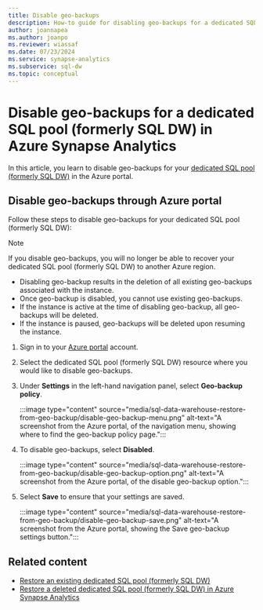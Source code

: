 ```yaml
---
title: Disable geo-backups
description: How-to guide for disabling geo-backups for a dedicated SQL pool (formerly SQL DW) in Azure Synapse Analytics
author: joannapea
ms.author: joanpo
ms.reviewer: wiassaf
ms.date: 07/23/2024
ms.service: synapse-analytics
ms.subservice: sql-dw
ms.topic: conceptual
---
```


# Disable geo-backups for a dedicated SQL pool (formerly SQL DW) in Azure Synapse Analytics

In this article, you learn to disable geo-backups for your [dedicated SQL pool (formerly SQL DW)](sql-data-warehouse-overview-what-is.md) in the Azure portal.

## Disable geo-backups through Azure portal

Follow these steps to disable geo-backups for your dedicated SQL pool (formerly SQL DW):

> [!NOTE]
> If you disable geo-backups, you will no longer be able to recover your dedicated SQL pool (formerly SQL DW) to another Azure region.
> 
> - Disabling geo-backup results in the deletion of all existing geo-backups associated with the instance.
> - Once geo-backup is disabled, you cannot use existing geo-backups.
> - If the instance is active at the time of disabling geo-backup, all geo-backups will be deleted.
> - If the instance is paused, geo-backups will be deleted upon resuming the instance.

1. Sign in to your [Azure portal](https://portal.azure.com/) account.
1. Select the dedicated SQL pool (formerly SQL DW) resource where you would like to disable geo-backups. 
1. Under **Settings** in the left-hand navigation panel, select **Geo-backup policy**.

   :::image type="content" source="media/sql-data-warehouse-restore-from-geo-backup/disable-geo-backup-menu.png" alt-text="A screenshot from the Azure portal, of the navigation menu, showing where to find the geo-backup policy page.":::

1. To disable geo-backups, select **Disabled**. 

   :::image type="content" source="media/sql-data-warehouse-restore-from-geo-backup/disable-geo-backup-option.png" alt-text="A screenshot from the Azure portal, of the disable geo-backup option.":::

1. Select **Save** to ensure that your settings are saved. 

   :::image type="content" source="media/sql-data-warehouse-restore-from-geo-backup/disable-geo-backup-save.png" alt-text="A screenshot from the Azure portal, showing the Save geo-backup settings button.":::

## Related content

- [Restore an existing dedicated SQL pool (formerly SQL DW)](sql-data-warehouse-restore-active-paused-dw.md)
- [Restore a deleted dedicated SQL pool (formerly SQL DW) in Azure Synapse Analytics](sql-data-warehouse-restore-deleted-dw.md)
